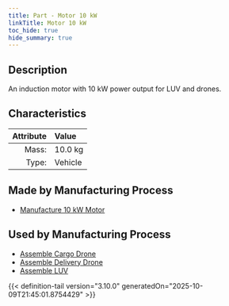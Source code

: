 ```yaml
---
title: Part - Motor 10 kW
linkTitle: Motor 10 kW
toc_hide: true
hide_summary: true
---
```

<!-- This is generated by the MarsSim HelpGenertor, do not edit. -->

## Description
An induction motor with 10 kW power output for LUV and drones.

## Characteristics

| Attribute      | Value |
|--------:|:------|
|Mass:|10.0 kg|
|Type:|Vehicle|

## Made by Manufacturing Process

- [Manufacture 10 kW Motor](/docs/definitions/process/manufacture-10-kw-motor)

## Used by Manufacturing Process

- [Assemble Cargo Drone](/docs/definitions/process/assemble-cargo-drone)
- [Assemble Delivery Drone](/docs/definitions/process/assemble-delivery-drone)
- [Assemble LUV](/docs/definitions/process/assemble-luv)



{{< definition-tail version="3.10.0" generatedOn="2025-10-09T21:45:01.8754429" >}}



